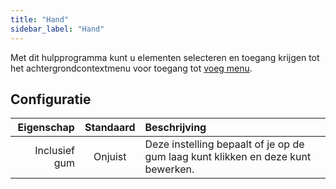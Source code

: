 ```yaml
---
title: "Hand"
sidebar_label: "Hand"
---
```



Met dit hulpprogramma kunt u elementen selecteren en toegang krijgen tot het achtergrondcontextmenu voor toegang tot [voeg menu](../insert).

## Configuratie

|    Eigenschap | Standaard | Beschrijving                                                                     |
| -------------:|:---------:|:-------------------------------------------------------------------------------- |
| Inclusief gum |  Onjuist  | Deze instelling bepaalt of je op de gum laag kunt klikken en deze kunt bewerken. |
